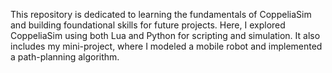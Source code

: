 This repository is dedicated to learning the fundamentals of CoppeliaSim and building foundational skills for future projects. Here, I explored CoppeliaSim using both Lua and Python for scripting and simulation. It also includes my mini-project, where I modeled a mobile robot and implemented a path-planning algorithm.

